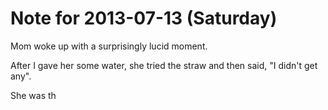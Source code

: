 # Note for 2013-07-13 (Saturday)

Mom woke up with a surprisingly lucid moment. 

After I gave her some water, she tried the straw and then said, "I didn't get any".


She was th
